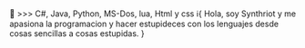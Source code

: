 🔧 >>> C#, Java, Python, MS-Dos, lua, Html y css
ℹ️{
  Hola, soy Synthriot y me apasiona la programacion y hacer estupideces con los lenguajes desde cosas sencillas a cosas estupidas.
}
